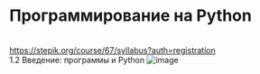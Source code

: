 # Программирование на Python
<br>https://stepik.org/course/67/syllabus?auth=registration
<br>1.2  Введение: программы и Python
![image](https://user-images.githubusercontent.com/97594334/168139823-831c2e3c-b7da-4699-a922-fb8f75254e5c.png)

